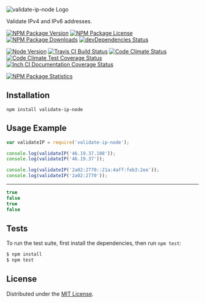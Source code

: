 ![validate-ip-node Logo][logo]

Validate IPv4 and IPv6 addresses.

[![NPM Package Version][npm-package-version-badge]][npm-package-url]
[![NPM Package License][npm-package-license-badge]][npm-package-license-url]
[![NPM Package Downloads][npm-package-downloads-badge]][npm-package-url]
[![devDependencies Status][devDependencies-status-badge]][devDependencies-status-page-url]

[![Node Version][node-version-badge]][node-downloads-page-url]
[![Travis CI Build Status][travis-ci-build-status-badge]][travis-ci-build-status-page-url]
[![Code Climate Status][code-climate-status-badge]][code-climate-status-page-url]
[![Code Climate Test Coverage Status][code-climate-test-coverage-status-badge]][code-climate-test-coverage-status-page-url]
[![Inch CI Documentation Coverage Status][inch-ci-documentation-coverage-status-badge]][inch-ci-documentation-coverage-status-page-url]

[![NPM Package Statistics][npm-package-statistics-badge]][npm-package-url]

## Installation

`npm install validate-ip-node`

## Usage Example

```javascript
var validateIP = require('validate-ip-node');

console.log(validateIP('46.19.37.108'));
console.log(validateIP('46.19.37'));

console.log(validateIP('2a02:2770::21a:4aff:feb3:2ee'));
console.log(validateIP('2a02:2770'));
```

***

```javascript
true
false
true
false
```

## Tests

To run the test suite, first install the dependencies, then run `npm test`:

```bash
$ npm install
$ npm test
```

## License

Distributed under the [MIT License](LICENSE).

[logo]: https://cldup.com/-EfNTzq88C.png

[npm-package-url]: https://npmjs.org/package/validate-ip-node

[npm-package-version-badge]: https://img.shields.io/npm/v/validate-ip-node.svg?style=flat-square

[npm-package-license-badge]: https://img.shields.io/npm/l/validate-ip-node.svg?style=flat-square
[npm-package-license-url]: http://opensource.org/licenses/MIT

[npm-package-downloads-badge]: https://img.shields.io/npm/dm/validate-ip-node.svg?style=flat-square

[devDependencies-status-badge]: https://david-dm.org/AnatoliyGatt/validate-ip-node/dev-status.svg?style=flat-square
[devDependencies-status-page-url]: https://david-dm.org/AnatoliyGatt/validate-ip-node#info=devDependencies

[node-version-badge]: https://img.shields.io/node/v/validate-ip-node.svg?style=flat-square
[node-downloads-page-url]: https://nodejs.org/en/download/

[travis-ci-build-status-badge]: https://img.shields.io/travis/AnatoliyGatt/validate-ip-node.svg?style=flat-square
[travis-ci-build-status-page-url]: https://travis-ci.org/AnatoliyGatt/validate-ip-node

[code-climate-status-badge]: https://img.shields.io/codeclimate/github/AnatoliyGatt/validate-ip-node.svg?style=flat-square
[code-climate-status-page-url]: https://codeclimate.com/github/AnatoliyGatt/validate-ip-node

[code-climate-test-coverage-status-badge]: https://img.shields.io/codeclimate/coverage/github/AnatoliyGatt/validate-ip-node.svg?style=flat-square
[code-climate-test-coverage-status-page-url]: https://codeclimate.com/github/AnatoliyGatt/validate-ip-node/coverage

[inch-ci-documentation-coverage-status-badge]: https://inch-ci.org/github/AnatoliyGatt/validate-ip-node.svg?style=flat-square
[inch-ci-documentation-coverage-status-page-url]: https://inch-ci.org/github/AnatoliyGatt/validate-ip-node

[npm-package-statistics-badge]: https://nodei.co/npm/validate-ip-node.png?downloads=true&downloadRank=true&stars=true

